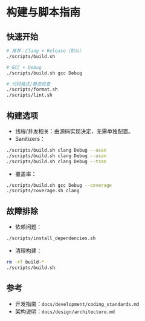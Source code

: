 # 构建与脚本指南

## 快速开始

```bash
# 推荐：Clang + Release（默认）
./scripts/build.sh

# GCC + Debug
./scripts/build.sh gcc Debug

# 代码格式/静态检查
./scripts/format.sh
./scripts/lint.sh
```

## 构建选项

- 线程/并发相关：由源码实现决定，无需单独配置。
- Sanitizers：
```bash
./scripts/build.sh clang Debug --asan
./scripts/build.sh clang Debug --usan
./scripts/build.sh clang Debug --tsan
```
- 覆盖率：
```bash
./scripts/build.sh gcc Debug --coverage
./scripts/coverage.sh clang
```

## 故障排除

- 依赖问题：
```bash
./scripts/install_dependencies.sh
```
- 清理构建：
```bash
rm -rf build-*
./scripts/build.sh
```

## 参考

- 开发指南：`docs/development/coding_standards.md`
- 架构说明：`docs/design/architecture.md`
